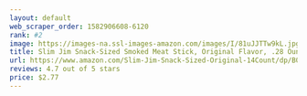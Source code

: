 ```yaml
---
layout: default 
﻿web_scraper_order: 1582906608-6120
rank: #2
image: https://images-na.ssl-images-amazon.com/images/I/81uJJTTw9kL.jpg
title: Slim Jim Snack-Sized Smoked Meat Stick, Original Flavor, .28 Ounce, 14 Count (Pack of 1)
url: https://www.amazon.com/Slim-Jim-Snack-Sized-Original-14Count/dp/B009M8VWT4/ref=zg_mw_grocery_2?_encoding=UTF8&psc=1&refRID=60J9MNPBBWB8RKQXQSF9
reviews: 4.7 out of 5 stars
price: $2.77 
---
```

